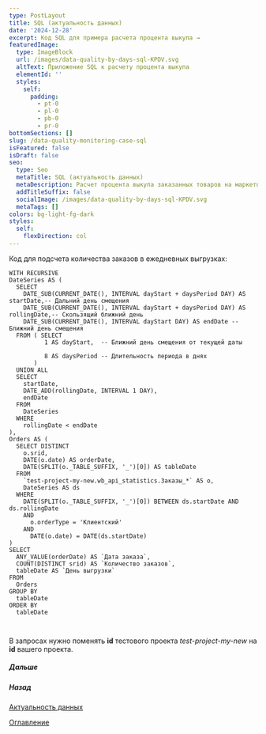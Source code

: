 ```yaml
---
type: PostLayout
title: SQL (актуальность данных)
date: '2024-12-28'
excerpt: Код SQL для примера расчета процента выкупа →
featuredImage:
  type: ImageBlock
  url: /images/data-quality-by-days-sql-KPDV.svg
  altText: Приложение SQL к расчету процента выкупа
  elementId: ''
  styles:
    self:
      padding:
        - pt-0
        - pl-0
        - pb-0
        - pr-0
bottomSections: []
slug: /data-quality-monitoring-case-sql
isFeatured: false
isDraft: false
seo:
  type: Seo
  metaTitle: SQL (актуальность данных)
  metaDescription: Расчет процента выкупа заказанных товаров на маркетплейсе
  addTitleSuffix: false
  socialImage: /images/data-quality-by-days-sql-KPDV.svg
  metaTags: []
colors: bg-light-fg-dark
styles:
  self:
    flexDirection: col
---
```

Код для подсчета количества заказов в ежедневных выгрузках:

```
WITH RECURSIVE
DateSeries AS (
  SELECT      
    DATE_SUB(CURRENT_DATE(), INTERVAL dayStart + daysPeriod DAY) AS startDate,-- Дальний день смещения       
    DATE_SUB(CURRENT_DATE(), INTERVAL dayStart + daysPeriod DAY) AS rollingDate,-- Скользящий ближний день      
    DATE_SUB(CURRENT_DATE(), INTERVAL dayStart DAY) AS endDate -- Ближний день смещения    
  FROM ( SELECT 
          1 AS dayStart,  -- Ближний день смещения от текущей даты          
          8 AS daysPeriod -- Длительность периода в днях      
       )    
  UNION ALL    
  SELECT      
    startDate,      
    DATE_ADD(rollingDate, INTERVAL 1 DAY),      
    endDate    
  FROM      
    DateSeries     
  WHERE 
    rollingDate < endDate  
),
Orders AS (  
  SELECT DISTINCT    
    o.srid,    
    DATE(o.date) AS orderDate,    
    DATE(SPLIT(o._TABLE_SUFFIX, '_')[0]) AS tableDate  
  FROM    
    `test-project-my-new.wb_api_statistics.Заказы_*` AS o,    
    DateSeries AS ds   
  WHERE    
    DATE(SPLIT(o._TABLE_SUFFIX, '_')[0]) BETWEEN ds.startDate AND ds.rollingDate    
    AND       
      o.orderType = 'Клиентский'    
    AND      
      DATE(o.date) = DATE(ds.startDate)
)
SELECT  
  ANY_VALUE(orderDate) AS `Дата заказа`,  
  COUNT(DISTINCT srid) AS `Количество заказов`,  
  tableDate AS `День выгрузки`
FROM  
  Orders
GROUP BY  
  tableDate
ORDER BY  
  tableDate



```

В запросах нужно поменять **id** тестового проекта *test-project-my-new* на **id** вашего проекта.

##### Дальше

[](/blog/google-script-authorization/)

##### Назад

[Актуальность данных](/blog/data-quality-monitoring-case/)

[Оглавление](/blog/table-of-contents)
